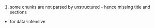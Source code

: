 1. some chunks are not parsed by unstructured - hence missing title and sections
- for data-intensive